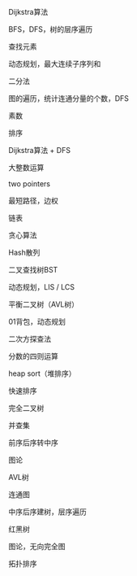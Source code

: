 Dijkstra算法

BFS，DFS，树的层序遍历

查找元素

动态规划，最大连续子序列和

二分法

图的遍历，统计连通分量的个数，DFS

素数

排序

Dijkstra算法 + DFS

大整数运算

two pointers

最短路径，边权

链表

贪心算法

Hash散列

二叉查找树BST

动态规划，LIS / LCS

平衡二叉树（AVL树）

01背包，动态规划

二次方探查法

分数的四则运算

heap sort（堆排序）

快速排序

完全二叉树

并查集

前序后序转中序

图论

AVL树

连通图

中序后序建树，层序遍历

红黑树

图论，无向完全图

拓扑排序